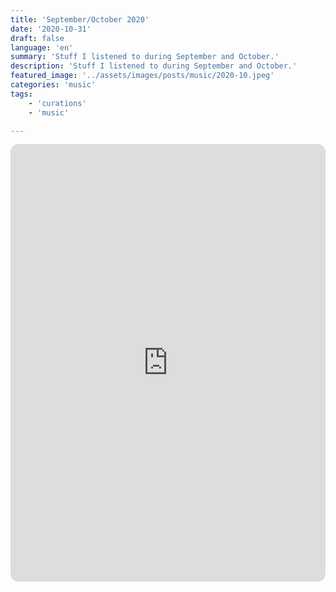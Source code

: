 ```yaml
---
title: 'September/October 2020'
date: '2020-10-31'
draft: false
language: 'en'
summary: 'Stuff I listened to during September and October.'
description: 'Stuff I listened to during September and October.'
featured_image: '../assets/images/posts/music/2020-10.jpeg'
categories: 'music'
tags:
    - 'curations'
    - 'music'

---
```

<!-- @format -->
<iframe
    style="border-radius:12px"
    src="https://open.spotify.com/embed/playlist/6toouCT6r6KqSZ2cBoZhPx"
    width="100%"
    height="700"
    frameBorder="0"
    allowfullscreen=""
    allow="
        autoplay;
        clipboard-write;
        encrypted-media;
        fullscreen;
        picture-in-picture
    "
    loading="lazy"
></iframe>
